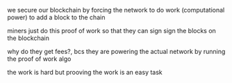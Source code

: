 we secure our blockchain by forcing the network to do work (computational power) to add a block to the chain

miners just do this proof of work so that they can sign sign the blocks on the blockchain

why do they get fees?, bcs they are powering the actual network by running the proof of work algo

the work is hard but prooving the work is an easy task
